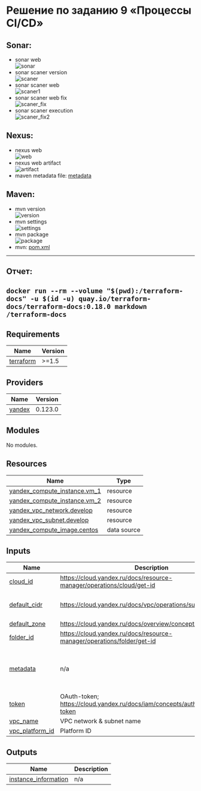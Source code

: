 
# Решение по заданию 9 «Процессы CI/CD»
## Sonar:
- sonar web\
![sonar](./screenshots/sonar.png)
- sonar scaner version\
![scaner](./screenshots/sonar-scaner-version.png)
- sonar scaner web\
![scaner1](./screenshots/sonar-scaner-1.png)
- sonar scaner web fix\
![scaner_fix](./screenshots/sonar-scaner-fix.png)
- sonar scaner execution\
![scaner_fix2](./screenshots/sonar-scaner-fix2.png)
## Nexus:
- nexus web\
![web](./screenshots/nexus.png)
- nexus web artifact\
![artifact](./screenshots/nexus_artifact.png)
- maven metadata file:
[metadata](./files/maven-metadata.xml)
## Maven:
- mvn version\
![version](./screenshots/mvn_version.png)
- mvn settings\
![settings](./screenshots/mvn_mirror_settings.png)
- mvn package\
![package](./screenshots/mvn_package.png)
- mvn: [pom.xml](./mvn/pom.xml)
---
## Отчет:
```docker run --rm --volume "$(pwd):/terraform-docs" -u $(id -u) quay.io/terraform-docs/terraform-docs:0.18.0 markdown /terraform-docs```
---
## Requirements

| Name | Version |
|------|---------|
| <a name="requirement_terraform"></a> [terraform](#requirement\_terraform) | >=1.5 |

## Providers

| Name | Version |
|------|---------|
| <a name="provider_yandex"></a> [yandex](#provider\_yandex) | 0.123.0 |

## Modules

No modules.

## Resources

| Name | Type |
|------|------|
| [yandex_compute_instance.vm_1](https://registry.terraform.io/providers/yandex-cloud/yandex/latest/docs/resources/compute_instance) | resource |
| [yandex_compute_instance.vm_2](https://registry.terraform.io/providers/yandex-cloud/yandex/latest/docs/resources/compute_instance) | resource |
| [yandex_vpc_network.develop](https://registry.terraform.io/providers/yandex-cloud/yandex/latest/docs/resources/vpc_network) | resource |
| [yandex_vpc_subnet.develop](https://registry.terraform.io/providers/yandex-cloud/yandex/latest/docs/resources/vpc_subnet) | resource |
| [yandex_compute_image.centos](https://registry.terraform.io/providers/yandex-cloud/yandex/latest/docs/data-sources/compute_image) | data source |

## Inputs

| Name | Description | Type | Default | Required |
|------|-------------|------|---------|:--------:|
| <a name="input_cloud_id"></a> [cloud\_id](#input\_cloud\_id) | https://cloud.yandex.ru/docs/resource-manager/operations/cloud/get-id | `string` | n/a | yes |
| <a name="input_default_cidr"></a> [default\_cidr](#input\_default\_cidr) | https://cloud.yandex.ru/docs/vpc/operations/subnet-create | `list(string)` | <pre>[<br>  "10.0.1.0/24"<br>]</pre> | no |
| <a name="input_default_zone"></a> [default\_zone](#input\_default\_zone) | https://cloud.yandex.ru/docs/overview/concepts/geo-scope | `string` | `"ru-central1-a"` | no |
| <a name="input_folder_id"></a> [folder\_id](#input\_folder\_id) | https://cloud.yandex.ru/docs/resource-manager/operations/folder/get-id | `string` | n/a | yes |
| <a name="input_metadata"></a> [metadata](#input\_metadata) | n/a | `map(any)` | <pre>{<br>  "serial-port-enable": 1,<br>  "ssh-keys": "almalinux:ssh-ed25519 AAAAC3NzaC1lZDI1NTE5AAAAIEI4AI6/iSUW6k+H8SU5AW7z4wxVZooyapkkXa88tuL2"<br>}</pre> | no |
| <a name="input_token"></a> [token](#input\_token) | OAuth-token; https://cloud.yandex.ru/docs/iam/concepts/authorization/oauth-token | `string` | n/a | yes |
| <a name="input_vpc_name"></a> [vpc\_name](#input\_vpc\_name) | VPC network & subnet name | `string` | `"develop"` | no |
| <a name="input_vpc_platform_id"></a> [vpc\_platform\_id](#input\_vpc\_platform\_id) | Platform ID | `string` | `"standard-v1"` | no |

## Outputs

| Name | Description |
|------|-------------|
| <a name="output_instance_information"></a> [instance\_information](#output\_instance\_information) | n/a |
